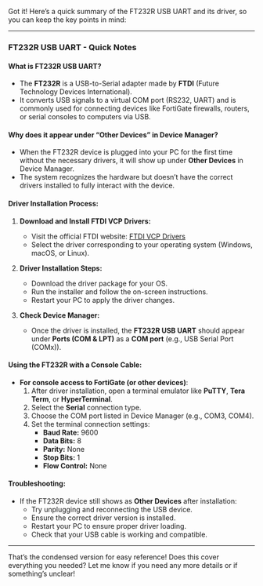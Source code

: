 Got it! Here’s a quick summary of the FT232R USB UART and its driver, so you can keep the key points in mind:

---

### **FT232R USB UART - Quick Notes**

#### **What is FT232R USB UART?**
- The **FT232R** is a USB-to-Serial adapter made by **FTDI** (Future Technology Devices International).
- It converts USB signals to a virtual COM port (RS232, UART) and is commonly used for connecting devices like FortiGate firewalls, routers, or serial consoles to computers via USB.

#### **Why does it appear under “Other Devices” in Device Manager?**
- When the FT232R device is plugged into your PC for the first time without the necessary drivers, it will show up under **Other Devices** in Device Manager.
- The system recognizes the hardware but doesn’t have the correct drivers installed to fully interact with the device.

#### **Driver Installation Process:**
1. **Download and Install FTDI VCP Drivers:**
   - Visit the official FTDI website: [FTDI VCP Drivers](https://www.ftdichip.com/Drivers/VCP.htm)
   - Select the driver corresponding to your operating system (Windows, macOS, or Linux).
   
2. **Driver Installation Steps:**
   - Download the driver package for your OS.
   - Run the installer and follow the on-screen instructions.
   - Restart your PC to apply the driver changes.

3. **Check Device Manager:**
   - Once the driver is installed, the **FT232R USB UART** should appear under **Ports (COM & LPT)** as a **COM port** (e.g., USB Serial Port (COMx)).

#### **Using the FT232R with a Console Cable:**
- **For console access to FortiGate (or other devices)**:
  1. After driver installation, open a terminal emulator like **PuTTY**, **Tera Term**, or **HyperTerminal**.
  2. Select the **Serial** connection type.
  3. Choose the COM port listed in Device Manager (e.g., COM3, COM4).
  4. Set the terminal connection settings:
     - **Baud Rate:** 9600
     - **Data Bits:** 8
     - **Parity:** None
     - **Stop Bits:** 1
     - **Flow Control:** None

#### **Troubleshooting:**
- If the FT232R device still shows as **Other Devices** after installation:
  - Try unplugging and reconnecting the USB device.
  - Ensure the correct driver version is installed.
  - Restart your PC to ensure proper driver loading.
  - Check that your USB cable is working and compatible.

---

That’s the condensed version for easy reference! Does this cover everything you needed? Let me know if you need any more details or if something’s unclear!
